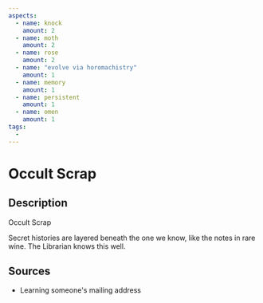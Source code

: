 ```yaml
---
aspects: 
  - name: knock
    amount: 2
  - name: moth
    amount: 2
  - name: rose
    amount: 2
  - name: "evolve via horomachistry"
    amount: 1
  - name: memory
    amount: 1
  - name: persistent
    amount: 1
  - name: omen
    amount: 1
tags:
  - 
---
```


# Occult Scrap

## Description
Occult Scrap

Secret histories are layered beneath the one we know, like the notes in rare wine. The Librarian knows this well.
## Sources
- Learning someone's mailing address